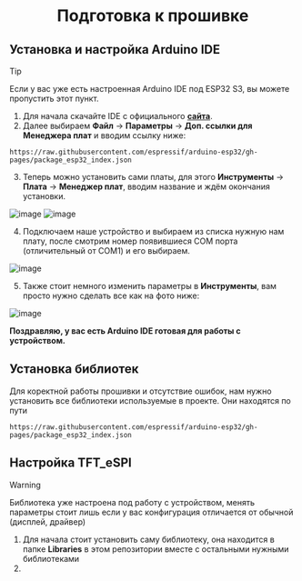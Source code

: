<h1 align="center">Подготовка к прошивке</h1>

## Установка и настройка Arduino IDE

> [!TIP]
> Если у вас уже есть настроенная Arduino IDE под ESP32 S3, вы можете пропустить этот пункт.
> 

1. Для начала скачайте IDE с официального [**сайта**](https://www.arduino.cc/en/software).
2. Далее выбираем **Файл** -> **Параметры** -> **Доп. ссылки для Менеджера плат** и вводим ссылку ниже:
```
https://raw.githubusercontent.com/espressif/arduino-esp32/gh-pages/package_esp32_index.json
```

3. Теперь можно установить сами платы, для этого **Инструменты** -> **Плата** -> **Менеджер плат**, вводим название и ждём окончания установки.

![image](https://github.com/Vispixad/ESP32-USB-Tester/assets/161984981/cad72e22-82ce-4a91-b52c-dbf0d241531c)
![image](https://github.com/Vispixad/ESP32-USB-Tester/assets/161984981/57babe77-c3a5-468f-8fb5-15328c1b41cb)

4. Подключаем наше устройство и выбираем из списка нужную нам плату, после смотрим номер появившиеся COM порта (отличительный от COM1) и его выбираем.

![image](https://github.com/Vispixad/ESP32-USB-Tester/assets/161984981/0bc30865-1ca9-485c-9e78-0d22d0684cc3)

5. Также стоит немного изменить параметры в **Инструменты**, вам просто нужно сделать все как на фото ниже:

![image](https://github.com/Vispixad/ESP32-USB-Tester/assets/161984981/c7caf6d1-a2c8-4d4d-a9fb-cd5ae49aa9e4)

**Поздравляю, у вас есть Arduino IDE готовая для работы с устройством.**
## Установка библиотек
Для коректной работы прошивки и отсутствие ошибок, нам нужно установить все библиотеки используемые в проекте. Они находятся по пути
```
https://raw.githubusercontent.com/espressif/arduino-esp32/gh-pages/package_esp32_index.json
```

## Настройка TFT_eSPI
> [!WARNING]
> Библиотека уже настроена под работу с устройством, менять параметры стоит лишь если у вас конфигурация отличается от обычной (дисплей, драйвер)
> 
1. Для начала стоит установить саму библиотеку, она находится в папке **Libraries** в этом репозитории вместе с остальными нужными библиотеками
2. 
